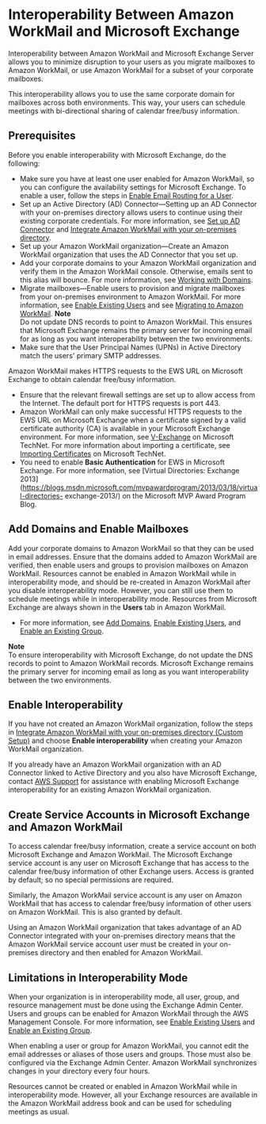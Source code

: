 # Interoperability Between Amazon WorkMail and Microsoft Exchange<a name="interoperability"></a>

Interoperability between Amazon WorkMail and Microsoft Exchange Server allows you to minimize disruption to your users as you migrate mailboxes to Amazon WorkMail, or use Amazon WorkMail for a subset of your corporate mailboxes\.

This interoperability allows you to use the same corporate domain for mailboxes across both environments\. This way, your users can schedule meetings with bi\-directional sharing of calendar free/busy information\.

## Prerequisites<a name="prerequisites"></a>

Before you enable interoperability with Microsoft Exchange, do the following: 
+ Make sure you have at least one user enabled for Amazon WorkMail, so you can configure the availability settings for Microsoft Exchange\. To enable a user, follow the steps in [Enable Email Routing for a User](setup-msexchange.md#enable_routing_user)\.
+ Set up an Active Directory \(AD\) Connector—Setting up an AD Connector with your on\-premises directory allows users to continue using their existing corporate credentials\. For more information, see [Set up AD Connector](http://docs.aws.amazon.com/directoryservice/latest/admin-guide/create_directory.html#create_ad_connector) and [Integrate Amazon WorkMail with your on\-premises directory](http://docs.aws.amazon.com/workmail/latest/adminguide/premises_directory.html)\.
+ Set up your Amazon WorkMail organization—Create an Amazon WorkMail organization that uses the AD Connector that you set up\.
+ Add your corporate domains to your Amazon WorkMail organization and verify them in the Amazon WorkMail console\. Otherwise, emails sent to this alias will bounce\. For more information, see [Working with Domains](http://docs.aws.amazon.com/workmail/latest/adminguide/domains_overview.html)\.
+ Migrate mailboxes—Enable users to provision and migrate mailboxes from your on\-premises environment to Amazon WorkMail\. For more information, see [Enable Existing Users](http://docs.aws.amazon.com/workmail/latest/adminguide/enable_existing_user.html) and see [Migrating to Amazon WorkMail](http://docs.aws.amazon.com/workmail/latest/adminguide/migration_overview.html)\. 
**Note**  
Do not update DNS records to point to Amazon WorkMail\. This ensures that Microsoft Exchange remains the primary server for incoming email for as long as you want interoperability between the two environments\.
+ Make sure that the User Principal Names \(UPNs\) in Active Directory match the users' primary SMTP addresses\.

Amazon WorkMail makes HTTPS requests to the EWS URL on Microsoft Exchange to obtain calendar free/busy information\. 
+ Ensure that the relevant firewall settings are set up to allow access from the Internet\. The default port for HTTPS requests is port 443\.
+ Amazon WorkMail can only make successful HTTPS requests to the EWS URL on Microsoft Exchange when a certificate signed by a valid certificate authority \(CA\) is available in your Microsoft Exchange environment\. For more information, see [V\-Exchange](https://technet.microsoft.com/en-us/library/bb125165.aspx) on Microsoft TechNet\. For more information about importing a certificate, see [Importing Certificates](https://technet.microsoft.com/en-us/library/bb124424.aspx) on Microsoft TechNet\.
+ You need to enable **Basic Authentication** for EWS in Microsoft Exchange\. For more information, see [Virtual Directories: Exchange 2013](https://blogs.msdn.microsoft.com/mvpawardprogram/2013/03/18/virtual-directories-                         exchange-2013/) on the Microsoft MVP Award Program Blog\.

## Add Domains and Enable Mailboxes<a name="add_domains_interop"></a>

Add your corporate domains to Amazon WorkMail so that they can be used in email addresses\. Ensure that the domains added to Amazon WorkMail are verified, then enable users and groups to provision mailboxes on Amazon WorkMail\. Resources cannot be enabled in Amazon WorkMail while in interoperability mode, and should be re\-created in Amazon WorkMail after you disable interoperability mode\. However, you can still use them to schedule meetings while in interoperability mode\. Resources from Microsoft Exchange are always shown in the **Users** tab in Amazon WorkMail\. 
+ For more information, see [Add Domains](http://docs.aws.amazon.com/workmail/latest/adminguide/add_domain.html), [Enable Existing Users](http://docs.aws.amazon.com/workmail/latest/adminguide/enable_existing_user.html), and [Enable an Existing Group](http://docs.aws.amazon.com/workmail/latest/adminguide/enable_existing_group.html)\.

**Note**  
To ensure interoperability with Microsoft Exchange, do not update the DNS records to point to Amazon WorkMail records\. Microsoft Exchange remains the primary server for incoming email as long as you want interoperability between the two environments\.

## Enable Interoperability<a name="enable_interoperability"></a>

If you have not created an Amazon WorkMail organization, follow the steps in [ Integrate Amazon WorkMail with your on\-premises directory \(Custom Setup\)](http://docs.aws.amazon.com/workmail/latest/adminguide/remises_directory.html) and choose **Enable interoperability** when creating your Amazon WorkMail organization\.

If you already have an Amazon WorkMail organization with an AD Connector linked to Active Directory and you also have Microsoft Exchange, contact [AWS Support](https://aws.amazon.com/premiumsupport/) for assistance with enabling Microsoft Exchange interoperability for an existing Amazon WorkMail organization\.

## Create Service Accounts in Microsoft Exchange and Amazon WorkMail<a name="create-serviceacct"></a>

To access calendar free/busy information, create a service account on both Microsoft Exchange and Amazon WorkMail\. The Microsoft Exchange service account is any user on Microsoft Exchange that has access to the calendar free/busy information of other Exchange users\. Access is granted by default; so no special permissions are required\.

Similarly, the Amazon WorkMail service account is any user on Amazon WorkMail that has access to calendar free/busy information of other users on Amazon WorkMail\. This is also granted by default\.

Using an Amazon WorkMail organization that takes advantage of an AD Connector integrated with your on\-premises directory means that the Amazon WorkMail service account user must be created in your on\-premises directory and then enabled for Amazon WorkMail\.

## Limitations in Interoperability Mode<a name="interop_limitations"></a>

When your organization is in interoperability mode, all user, group, and resource management must be done using the Exchange Admin Center\. Users and groups can be enabled for Amazon WorkMail through the AWS Management Console\. For more information, see [Enable Existing Users](http://docs.aws.amazon.com/workmail/latest/adminguide/enable_existing_user.html) and [Enable an Existing Group](http://docs.aws.amazon.com/workmail/latest/adminguide/enable_existing_group.html)\.

When enabling a user or group for Amazon WorkMail, you cannot edit the email addresses or aliases of those users and groups\. Those must also be configured via the Exchange Admin Center\. Amazon WorkMail synchronizes changes in your directory every four hours\.

Resources cannot be created or enabled in Amazon WorkMail while in interoperability mode\. However, all your Exchange resources are available in the Amazon WorkMail address book and can be used for scheduling meetings as usual\.